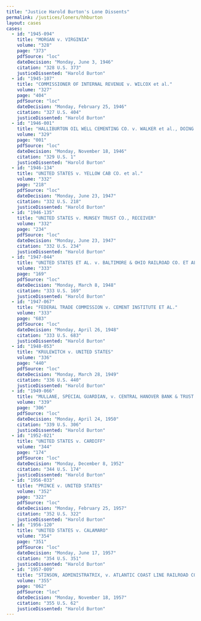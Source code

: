 ```yaml
---
title: "Justice Harold Burton's Lone Dissents"
permalink: /justices/loners/hhburton
layout: cases
cases:
  - id: "1945-094"
    title: "MORGAN v. VIRGINIA"
    volume: "328"
    page: "373"
    pdfSource: "loc"
    dateDecision: "Monday, June 3, 1946"
    citation: "328 U.S. 373"
    justiceDissented: "Harold Burton"
  - id: "1945-107"
    title: "COMMISSIONER OF INTERNAL REVENUE v. WILCOX et al."
    volume: "327"
    page: "404"
    pdfSource: "loc"
    dateDecision: "Monday, February 25, 1946"
    citation: "327 U.S. 404"
    justiceDissented: "Harold Burton"
  - id: "1946-001"
    title: "HALLIBURTON OIL WELL CEMENTING CO. v. WALKER et al., DOING BUSINESS AS DEPTHOGRAPH CO."
    volume: "329"
    page: "001"
    pdfSource: "loc"
    dateDecision: "Monday, November 18, 1946"
    citation: "329 U.S. 1"
    justiceDissented: "Harold Burton"
  - id: "1946-134"
    title: "UNITED STATES v. YELLOW CAB CO. et al."
    volume: "332"
    page: "218"
    pdfSource: "loc"
    dateDecision: "Monday, June 23, 1947"
    citation: "332 U.S. 218"
    justiceDissented: "Harold Burton"
  - id: "1946-135"
    title: "UNITED STATES v. MUNSEY TRUST CO., RECEIVER"
    volume: "332"
    page: "234"
    pdfSource: "loc"
    dateDecision: "Monday, June 23, 1947"
    citation: "332 U.S. 234"
    justiceDissented: "Harold Burton"
  - id: "1947-044"
    title: "UNITED STATES ET AL. v. BALTIMORE & OHIO RAILROAD CO. ET AL."
    volume: "333"
    page: "169"
    pdfSource: "loc"
    dateDecision: "Monday, March 8, 1948"
    citation: "333 U.S. 169"
    justiceDissented: "Harold Burton"
  - id: "1947-067"
    title: "FEDERAL TRADE COMMISSION v. CEMENT INSTITUTE ET AL."
    volume: "333"
    page: "683"
    pdfSource: "loc"
    dateDecision: "Monday, April 26, 1948"
    citation: "333 U.S. 683"
    justiceDissented: "Harold Burton"
  - id: "1948-053"
    title: "KRULEWITCH v. UNITED STATES"
    volume: "336"
    page: "440"
    pdfSource: "loc"
    dateDecision: "Monday, March 28, 1949"
    citation: "336 U.S. 440"
    justiceDissented: "Harold Burton"
  - id: "1949-066"
    title: "MULLANE, SPECIAL GUARDIAN, v. CENTRAL HANOVER BANK & TRUST CO., TRUSTEE, ET AL."
    volume: "339"
    page: "306"
    pdfSource: "loc"
    dateDecision: "Monday, April 24, 1950"
    citation: "339 U.S. 306"
    justiceDissented: "Harold Burton"
  - id: "1952-021"
    title: "UNITED STATES v. CARDIFF"
    volume: "344"
    page: "174"
    pdfSource: "loc"
    dateDecision: "Monday, December 8, 1952"
    citation: "344 U.S. 174"
    justiceDissented: "Harold Burton"
  - id: "1956-033"
    title: "PRINCE v. UNITED STATES"
    volume: "352"
    page: "322"
    pdfSource: "loc"
    dateDecision: "Monday, February 25, 1957"
    citation: "352 U.S. 322"
    justiceDissented: "Harold Burton"
  - id: "1956-120"
    title: "UNITED STATES v. CALAMARO"
    volume: "354"
    page: "351"
    pdfSource: "loc"
    dateDecision: "Monday, June 17, 1957"
    citation: "354 U.S. 351"
    justiceDissented: "Harold Burton"
  - id: "1957-009"
    title: "STINSON, ADMINISTRATRIX, v. ATLANTIC COAST LINE RAILROAD CO."
    volume: "355"
    page: "062"
    pdfSource: "loc"
    dateDecision: "Monday, November 18, 1957"
    citation: "355 U.S. 62"
    justiceDissented: "Harold Burton"
---
```

